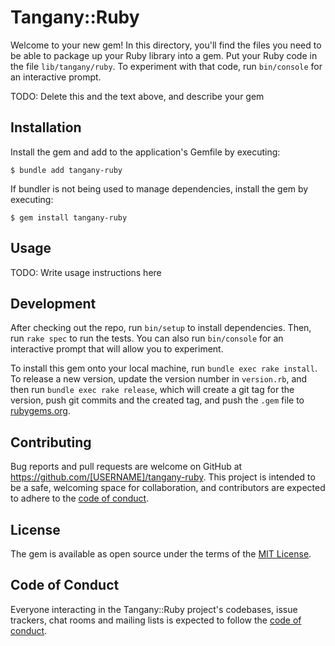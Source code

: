 # Tangany::Ruby

Welcome to your new gem! In this directory, you'll find the files you need to be able to package up your Ruby library into a gem. Put your Ruby code in the file `lib/tangany/ruby`. To experiment with that code, run `bin/console` for an interactive prompt.

TODO: Delete this and the text above, and describe your gem

## Installation

Install the gem and add to the application's Gemfile by executing:

    $ bundle add tangany-ruby

If bundler is not being used to manage dependencies, install the gem by executing:

    $ gem install tangany-ruby

## Usage

TODO: Write usage instructions here

## Development

After checking out the repo, run `bin/setup` to install dependencies. Then, run `rake spec` to run the tests. You can also run `bin/console` for an interactive prompt that will allow you to experiment.

To install this gem onto your local machine, run `bundle exec rake install`. To release a new version, update the version number in `version.rb`, and then run `bundle exec rake release`, which will create a git tag for the version, push git commits and the created tag, and push the `.gem` file to [rubygems.org](https://rubygems.org).

## Contributing

Bug reports and pull requests are welcome on GitHub at https://github.com/[USERNAME]/tangany-ruby. This project is intended to be a safe, welcoming space for collaboration, and contributors are expected to adhere to the [code of conduct](https://github.com/[USERNAME]/tangany-ruby/blob/main/CODE_OF_CONDUCT.md).

## License

The gem is available as open source under the terms of the [MIT License](https://opensource.org/licenses/MIT).

## Code of Conduct

Everyone interacting in the Tangany::Ruby project's codebases, issue trackers, chat rooms and mailing lists is expected to follow the [code of conduct](https://github.com/[USERNAME]/tangany-ruby/blob/main/CODE_OF_CONDUCT.md).
